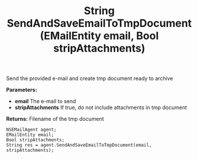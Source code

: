 ﻿---
uid: crmscript_ref_NSEMailAgent_SendAndSaveEmailToTmpDocument
title: String SendAndSaveEmailToTmpDocument(EMailEntity email, Bool stripAttachments)
intellisense: NSEMailAgent.SendAndSaveEmailToTmpDocument
keywords: NSEMailAgent, SendAndSaveEmailToTmpDocument
so.topic: reference
---

Send the provided e-mail and create tmp document ready to archive

**Parameters:**
 - **email** The e-mail to send
 - **stripAttachments** If true, do not include attachments in tmp document

**Returns:** Filename of the tmp document

```crmscript
NSEMailAgent agent;
EMailEntity email;
Bool stripAttachments;
String res = agent.SendAndSaveEmailToTmpDocument(email, stripAttachments);
```

